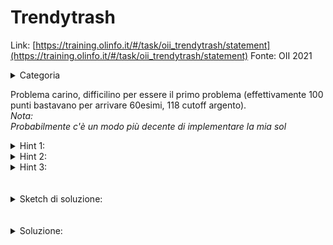 # Trendytrash
Link: [https://training.olinfo.it/#/task/oii_trendytrash/statement](https://training.olinfo.it/#/task/oii_trendytrash/statement)
Fonte: OII 2021    
<details>
  <summary>Categoria</summary>

  Greedy, sort
</details>

Problema carino, difficilino per essere il primo problema (effettivamente 100 punti bastavano per arrivare 60esimi, 118 cutoff argento).    
*Nota:*    
*Probabilmente c'è un modo più decente di implementare la mia sol*    
<details>
  <summary>Hint 1:</summary>

  La strategia greedy funziona. Ma come implementarla con complessità decenti?
</details>
<details>
  <summary>Hint 2:</summary>

  Cosa succede se scambio due colonne? E due righe?    
  In generale posso permutare le righe/colonne?
</details>
<details>
  <summary>Hint 3:</summary>

  Sort
</details>
<br></br> 

<details>
  <summary>Sketch di soluzione:</summary>
    
  Calcolo le somme di righe e colonne (ho considerato gli 0 come -1). Poi andare avanti e indietro tra sortare colonne/righe e controllare se il più grande della colonna/riga funziona.     
  Il tutto stando attenti ad aggiornare la lunghezza attuale di una colonna/riga e salvarsi una variabile per capire cosa è stato tolto da ogni riga/colonna. Guarda il codice per dettagli.
</details>
<br></br>

<details>
  <summary>Soluzione:</summary>

  ```cpp
  #include <bits/stdc++.h>

  using namespace std;

  int pulisci(int N, int M, vector<string> S) {
    vector<int> righe(N);
    vector<int> col(M);
    for(int i = 0; i<N; i++){
      for(int j = 0; j<M; j++){
        int a;
        if(S[i][j]=='0') a = -1;
        else a = 1;
        righe[i]+=a;
        col[j]+=a;
      }
    }
    sort(righe.begin(), righe.end(), [](int a, int b){
      return abs(a)>abs(b);
    });
    sort(col.begin(), col.end(), [](int a, int b){
    return abs(a)>abs(b);
    });
    int dif_righe = 0;
    int dif_col = 0;
    int curr_righe = M;
    int curr_col = N;
    int sol = N*M;

    int i = 0;
    int j = 0;  
    while(sol!=0){
      if(col[i]!=INT_MAX && abs(col[i]+dif_col)==curr_col){
        sol-=curr_col;
        if(col[i]+dif_col<0){
          dif_righe++;
        }
        else dif_righe--;
        curr_righe--;
        col[i] = INT_MAX;
        sort(righe.begin(), righe.end(), [&](int a, int b){
          if(a==INT_MAX) return false;
          if(b==INT_MAX) return true;
          return abs(a+dif_righe)>abs(b+dif_righe);
        });
        i++;
        j=0;
      }
      else if(righe[j]!=INT_MAX && abs(righe[j]+dif_righe)==curr_righe){
        sol-=curr_righe;
        if(righe[j]+dif_righe<0){
          dif_col++;
        }
        else dif_col--;
        curr_col--;
        righe[j]=INT_MAX;
        sort(col.begin(), col.end(), [&](int a, int b){
          if(a==INT_MAX) return false;
          if(b==INT_MAX) return true;
          return abs(a+dif_col)>abs(b+dif_col);
        });
        j++; i=0;
      }
      else break;    
    }

    return sol;
    
  }

  ```

</details>